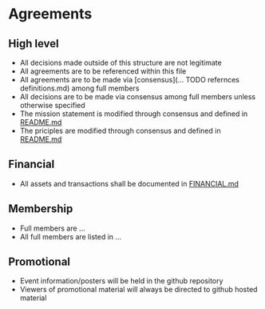 # Agreements

## High level

 - All decisions made outside of this structure are not legitimate
 - All agreements are to be referenced within this file
 - All agreements are to be made via [consensus](... TODO refernces definitions.md) among full members
 - All decisions are to be made via consensus among full members unless otherwise specified
 - The mission statement is modified through consensus and defined in [README.md](./README.md#Mission)
 - The priciples are modified through consensus and defined in [README.md](./README.md#Principles)

## Financial
 
 - All assets and transactions shall be documented in [FINANCIAL.md](./FINANCIAL.md)

## Membership 
 
 - Full members are ...
 - All full members are listed in ... 

## Promotional
 
 - Event information/posters will be held in the github repository
 - Viewers of promotional material will always be directed to github hosted
   material
